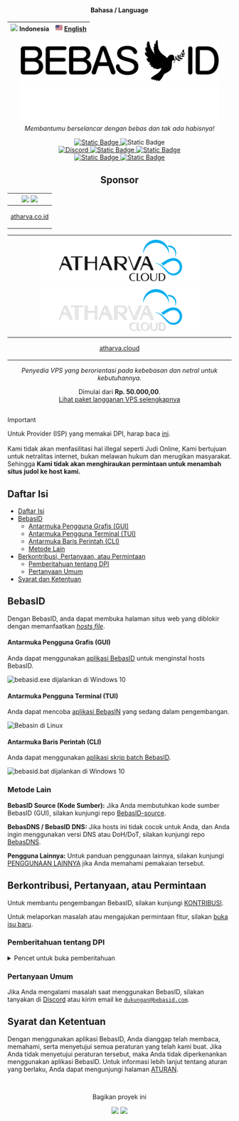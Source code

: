 <div align="center">

#### Bahasa / Language
| <img src="https://em-content.zobj.net/thumbs/120/twitter/351/flag-indonesia_1f1ee-1f1e9.png" width="16"/> **Indonesia** | <img src="https://github.com/twitter/twemoji/blob/master/assets/svg/1f1fa-1f1f8.svg" width="16"/> [English](README.en.md) |
|-|-|

<p align="center">
    <img src="dev/resources/logo-black.svg#gh-light-mode-only" alt="BebasID Logo White" width="445">
    <img src="dev/resources/logo.svg#gh-dark-mode-only" alt="BebasID Logo Black" width="445"><br>
    <i>Membantumu berselancar dengan bebas dan tak ada habisnya!</i>
</p>

<a href="LICENSE">
    <img alt="Static Badge" src="https://img.shields.io/badge/MIT-white?style=for-the-badge&logo=andela&logoColor=white&label=Lisensi&labelColor=222">
</a>

<img alt="Static Badge" src="https://img.shields.io/badge/2019-white?style=for-the-badge&logo=fireship&logoColor=white&label=Diluncurkan&labelColor=222">

<br>

<a href="https://discord.gg/bebasid-630415907021389825">
    <img alt="Discord" src="https://img.shields.io/discord/630415907021389825?style=for-the-badge&logo=discord&logoColor=white&label=Discord&labelColor=222&color=white">
</a>

<a href="https://t.me/bebasidbykini">
    <img alt="Static Badge" src="https://img.shields.io/badge/join-white?style=for-the-badge&logo=telegram&logoColor=white&label=Telegram&labelColor=222">
</a>

<a href="https://chat.whatsapp.com/Jmn5Uv4UYj0GdQooI1Jwbi">
    <img alt="Static Badge" src="https://img.shields.io/badge/join-white?style=for-the-badge&logo=whatsapp&logoColor=white&label=WhatsApp&labelColor=222">
</a>

<br>

<a href="https://trakteer.id/bebasidbykini">
    <img alt="Static Badge" src="https://img.shields.io/badge/donasi-white?style=for-the-badge&logo=buymeacoffee&logoColor=white&label=Trakteer&labelColor=222">
</a>

<a href="https://saweria.co/bebasid">
    <img alt="Static Badge" src="https://img.shields.io/badge/donasi-white?style=for-the-badge&logo=iconjar&logoColor=white&label=Saweria&labelColor=222">
</a>
</p>

## Sponsor
| <img src="https://github.com/bebasid/bebasdns/blob/main/dev/resources/logo/sponsor/atharva.svg#gh-light-mode-only" width="380"> <img src="https://github.com/bebasid/bebasdns/blob/main/dev/resources/logo/sponsor/atharva_white.svg#gh-dark-mode-only" width="380"> |
|-|
| <p align="center">[atharva.co.id](https://www.atharva.co.id)</p> |

| ![Atharva Cloud Light Mode](dev/resources/logo-atharva-cloud-black.png#gh-light-mode-only) ![Atharva Cloud Dark Mode](dev/resources/logo-atharva-cloud-whitepng.png#gh-dark-mode-only) |
| - |
| <p align="center">[atharva.cloud](https://www.atharva.cloud)</p> |

*Penyedia VPS yang berorientasi pada kebebasan dan netral untuk kebutuhannya.*

Dimulai dari **Rp. 50.000,00**.  
[Lihat paket langganan VPS selengkapnya](https://www.atharva.cloud/index.php?rp=/store/cloud-vm-lite)
</div>

##
> [!IMPORTANT]  
> Untuk Provider (ISP) yang memakai DPI, harap baca [ini](#pemberitahuan-tentang-dpi).<br><br>
> Kami tidak akan menfasilitasi hal illegal seperti Judi Online, Kami bertujuan untuk netralitas internet, bukan melawan hukum dan merugikan masyarakat. Sehingga <b>Kami tidak akan menghiraukan permintaan untuk menambah situs judol ke host kami.</b>

## Daftar Isi
- [Daftar Isi](#daftar-isi)
- [BebasID](#bebasid)
    - [Antarmuka Pengguna Grafis (GUI)](#antarmuka-pengguna-grafis-gui)
    - [Antarmuka Pengguna Terminal (TUI)](#antarmuka-pengguna-terminal-tui)
    - [Antarmuka Baris Perintah (CLI)](#antarmuka-baris-perintah-cli)
  - [Metode Lain](#metode-lain)
- [Berkontribusi, Pertanyaan, atau Permintaan](#berkontribusi-pertanyaan-atau-permintaan)
  - [Pemberitahuan tentang DPI](#pemberitahuan-tentang-dpi)
  - [Pertanyaan Umum](#pertanyaan-umum)
- [Syarat dan Ketentuan](#syarat-dan-ketentuan)

## BebasID
Dengan BebasID, anda dapat membuka halaman situs web yang diblokir dengan memanfaatkan [_hosts file_](<https://en.wikipedia.org/wiki/Hosts_(file)>).

#### Antarmuka Pengguna Grafis (GUI)
Anda dapat menggunakan [aplikasi BebasID](https://github.com/bebasid/bebasid/releases/tag/v1.1) untuk menginstal hosts BebasID.

![bebasid.exe dijalankan di Windows 10](https://i.imgur.com/Bcq0rgm.png)

#### Antarmuka Pengguna Terminal (TUI)
Anda dapat mencoba [aplikasi BebasIN](https://github.com/mochidaz/bebasin) yang sedang dalam pengembangan.

![Bebasin di Linux](https://i.imgur.com/qwHji4w.png)

#### Antarmuka Baris Perintah (CLI)
Anda dapat menggunakan [aplikasi skrip batch BebasID](https://github.com/bebasid/bebasid/releases/tag/v1.1).

![bebasid.bat dijalankan di Windows 10](https://i.imgur.com/CrnySId.png)

### Metode Lain
**BebasID Source (Kode Sumber):**
Jika Anda membutuhkan kode sumber BebasID (GUI), silakan kunjungi repo [BebasID-source](https://github.com/bebasid/bebasid-src).

**BebasDNS / BebasID DNS:**
Jika hosts ini tidak cocok untuk Anda, dan Anda ingin menggunakan versi DNS atau DoH/DoT, silakan kunjungi repo [BebasDNS](https://github.com/bebasid/bebasdns).

**Pengguna Lainnya:**
Untuk panduan penggunaan lainnya, silakan kunjungi [PENGGUNAAN LAINNYA](https://github.com/bebasid/bebasid/blob/master/dev/readme/USAGE.md) jika Anda memahami pemakaian tersebut.

## Berkontribusi, Pertanyaan, atau Permintaan
Untuk membantu pengembangan BebasID, silakan kunjungi [KONTRIBUSI](https://github.com/bebasid/bebasid/blob/master/CONTRIBUTING.md).

Untuk melaporkan masalah atau mengajukan permintaan fitur, silakan [buka isu baru](https://github.com/bebasid/bebasid/issues/new/choose).

### Pemberitahuan tentang DPI
<details>
<summary>Pencet untuk buka pemberitahuan</summary>

Untuk Wi-Fi / Provider (ISP) yang memakai [Inspeksi Paket Dalam (DPI)](https://github.com/bebasid/bebasdns/blob/main/dev/readme/learnmore.md#apa-itu-dpi), harap gunakan [BebasIT / BebasID IT](https://github.com/bebasid/bebasit) untuk melewati DPI. Atau dengan menyalakan Protokol Internet versi 6 (IPv6), agar DNS-nya melakukan terpaksa jika ISP-nya sudah mendukung.

Bagi Provider ISP yang menggunakan [JSN](https://www.jsn.net.id/) dan memblokir domain DoH/DoT, silahkan kontak kami di [dukungan@bebasid.com](mailto:dukungan@bebasid.com) untuk mendapatkan alternatif domain lain untuk mengakses layanan DNS BebasID.

**Ciri-ciri ISP menggunakan DPI:**
| Protokol HTTP mengalihkan ke [lamanlabuh.aduankonten.id](http://lamanlabuh.aduankonten.id) | Sedangkan Protokol HTTPS mengerluarkan ke `ERR_CONNECTION_RESET`/`PR_CONNECT_RESET_ERROR` |
|:-|:-|
| <img src="https://github.com/bebasid/bebasid/blob/master/dev/resources/http-lamanlabuh-result.png" alt="HTTP Lamanlabuh Result"> | <img src="https://github.com/bebasid/bebasid/blob/master/dev/resources/https-connection-reset.png" alt="HTTPS Connection Reset Result"> |

[Lihat penjelasan tentang DPI selengkapnya](https://github.com/bebasid/bebasdns/blob/main/dev/readme/learnmore.md).

**Tutorial cara melewati/bypass DPI atau Lamanlabuh menggunakan Modem/Router atau di Sistem Operasi (OS):**

**Modem/Router:**
| <a href="https://github.com/bebasid/bebasit/blob/master/docs/openwrt-tutorial.md"><img src="https://archive.org/download/github.com-openwrt-openwrt_-_2021-04-13_21-34-02/cover.jpg" width="16"/> OpenWRT</a> | <a href="https://github.com/bebasid/bebasit/blob/master/docs/mikrotik-tutorial.md"><img src="https://cdn.discordapp.com/attachments/381569782257811456/1147154206063611994/Sb0qyQ88hIP9IdDM.png" width="16"/> MikroTik</a> |
|:-|:-|

**Sistem Operasi (OS):**
| <a href="https://github.com/bebasid/bebasit/blob/master/README.md#windows"><img src="https://seeklogo.com/images/W/windows-11-icon-logo-6C39629E45-seeklogo.com.png" width="16"/> Windows</a> | <a href="https://github.com/bebasid/bebasit/blob/master/README.md#macos"><img src="https://cdn-icons-png.flaticon.com/512/2/2235.png" width="16"/> MacOS</a> | <a href="https://github.com/bebasid/bebasit/blob/master/README.md#linux"><img src="https://cdn-icons-png.flaticon.com/512/226/226772.png" width="16"/> Linux</a> |
|:-|:-|:-|

</details>

### Pertanyaan Umum
Jika Anda mengalami masalah saat menggunakan BebasID, silakan tanyakan di [Discord](https://discord.gg/EKrxZyu) atau kirim email ke [`dukungan@bebasid.com`](mailto:dukungan@bebasid.com).

## Syarat dan Ketentuan
Dengan menggunakan aplikasi BebasID, Anda dianggap telah membaca, memahami, serta menyetujui semua peraturan yang telah kami buat. Jika Anda tidak menyetujui peraturan tersebut, maka Anda tidak diperkenankan menggunakan aplikasi BebasID. Untuk informasi lebih lanjut tentang aturan yang berlaku, Anda dapat mengunjungi halaman [ATURAN](https://github.com/bebasid/bebasid/blob/master/dev/readme/RULES.md).

<br>

<p align="center">Bagikan proyek ini</p>
<div id="sosial">
 <p align="center">
  <a href="https://twitter.com/intent/tweet?text=https%3A//github.com/bebasid/bebasid"><img src="https://img.shields.io/badge/Twitter-white?style=for-the-badge&logo=twitter&logoColor=black"/></a>
  <a href="https://www.facebook.com/sharer/sharer.php?u=https%3A//github.com/bebasid/bebasid"><img src="https://img.shields.io/badge/Facebook-white?style=for-the-badge&logo=facebook&logoColor=black"/></a>
 </p>
</div>
